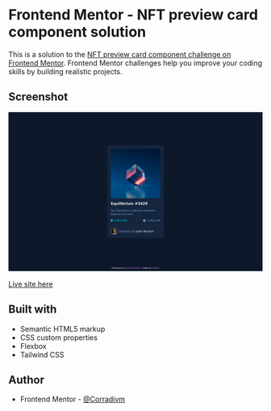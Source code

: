 # Frontend Mentor - NFT preview card component solution

This is a solution to the [NFT preview card component challenge on Frontend Mentor](https://www.frontendmentor.io/challenges/nft-preview-card-component-SbdUL_w0U). Frontend Mentor challenges help you improve your coding skills by building realistic projects. 

## Screenshot

![](./design/mysolution.png)

[Live site here](https://corradivm.github.io/frontend-mentor-challenges/nft-preview-card-component)

## Built with

- Semantic HTML5 markup
- CSS custom properties
- Flexbox
- Tailwind CSS

## Author

- Frontend Mentor - [@Corradivm](https://www.frontendmentor.io/profile/Corradivm)
